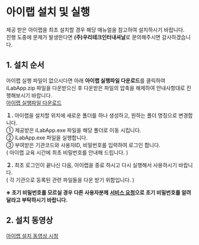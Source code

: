 # 아이랩 설치 및 실행

제공 받은 아이랩을 최초 설치할 경우 해당 매뉴얼을 참고하여 설치하시기 바랍니다.  
진행 도중에 문제가 발생한다면 **\(주\)우리테크인터내셔날**로 문의해주시면 감사하겠습니다.

## 1. 설치 순서

아이랩 실행 파일이 없으시다면 아래 **아이랩 실행파일 다운로드**를 클릭하여 iLabApp.zip 파일을 다운받으신 후 다운받은 파일의 압축을 해제하여 안내사항대로 진행해보시기 바랍니다.  
[아이랩 실행파일 다운로드](https://github.com/wooritech/ilab-user-manual/raw/master/assets/iLabApp.zip)

**１.** 아이랩을 설치할 위치에 새로운 폴더를 하나 생성하고, 원하는 폴더 명칭으로 변경합니다.  
① 제공받은 iLabApp.exe 파일을 해당 폴더로 이동 시킵니다.  
② iLabApp.exe 파일을 실행합니다.  
③ 부여받은 기관코드와 사용자ID, 비밀번호를 입력하여 로그인 합니다.  
\( 아이랩 교육 시간에 최초 비밀번호를 안내해 드립니다. \)

**２.** 최초 로그인이 끝나신 다음, 아이랩을 종료 하시고 다시 실행해서 사용하시기 바랍니다.  
\( 각 기관으로 등록된 관련 파일들을 다운 받기 위함입니다. \)

**※ 초기 비밀번호를 모르실 경우 다른 사용자분께** [**서비스 요청**](11/service.md)**으로 초기 비밀번호를 알려달라고 부탁하시기 바랍니다.**

## 2. 설치 동영상

[아이랩 설치 동영상 시청](http://serviceapi.nmv.naver.com/flash/convertIframeTag.nhn?vid=820A56D9E287C9EB9D1A6B9438F8028AAF5E&outKey=V126cc34305660a65f77f675b389fa5c322ed114afd78585c3664675b389fa5c322ed&width=544&height=306)

